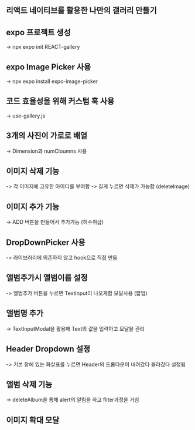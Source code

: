## 리액트 네이티브를 활용한 나만의 갤러리 만들기 

## expo 프로젝트 생성 
 -> npx expo init REACT-gallery

## expo Image Picker 사용 
 -> npx expo install expo-image-picker


## 코드 효율성을 위해 커스텀 훅 사용 
-> use-gallery.js 

## 3개의 사진이 가로로 배열 
-> Dimension과 numCloumns 사용 


## 이미지 삭제 기능 
-> 각 이미지에 고유한 아이디를 부여함 
-> 길게 누르면 삭제가 가능함 (deleteImage)

## 이미지 추가 기능 
-> ADD 버튼을 만들어서 추가가능 (허수취급)

## DropDownPicker 사용 

-> 라이브러리에 의존하지 않고 hook으로 직접 만듦

## 앨범추가시 앨범이름 설정 
-> 앨범추가 버튼을 누르면 TextInput이 나오게함 모달사용 (팝업)

## 앨범명 추가 
-> TextInputModal을 활용해 Text의 값을 입력하고 모달을 관리

## Header Dropdown 설정 

-> 기본 창에 있는 화살표를 누르면 Header의 드롭다운이 내려갔다 올라갔다 설정됨 

 ## 앨범 삭제 기능 
 -> deleteAlbum을 통해 alert의 알림을 하고 fliter과정을 거침

 ## 이미지 확대 모달 